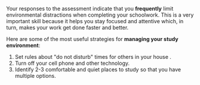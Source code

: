 
Your responses to the assessment indicate that you **frequently** limit environmental distractions when completing your schoolwork. This is a very important skill because it helps you stay focused and attentive which, in turn, makes your work get done faster and better. 

Here are some of the most useful strategies for **managing your study environment**:

1.	Set rules about "do not disturb" times for others in your house .
2.	Turn off your cell phone and other technology.
3.	Identify 2-3 comfortable and quiet places to study so that you have multiple options.
